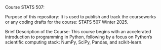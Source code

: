 Course STATS 507:	

Purpose of this repository: It is used to publish and track the courseworks or any coding drafts for the course: STATS 507 Winter 2025.

Brief Description of the Course: This course begins with an accelerated introduction to programming in Python, following by a focus on Python’s scientific computing stack: NumPy, SciPy, Pandas, and scikit-learn.

